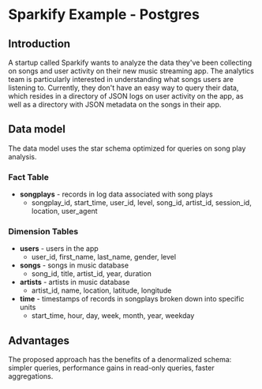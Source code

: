 # Sparkify Example - Postgres

## Introduction

A startup called Sparkify wants to analyze the data they've been collecting on songs and user activity on their new music streaming app. 
The analytics team is particularly interested in understanding what songs users are listening to. 
Currently, they don't have an easy way to query their data, which resides in a directory of JSON logs on user activity on the app, as well as a directory with JSON metadata on the songs in their app.

## Data model

The data model uses the star schema optimized for queries on song play analysis.

### Fact Table

- **songplays** - records in log data associated with song plays
  - songplay_id, start_time, user_id, level, song_id, artist_id, session_id, location, user_agent

### Dimension Tables

- **users** - users in the app
  - user_id, first_name, last_name, gender, level
- **songs** - songs in music database
  - song_id, title, artist_id, year, duration
- **artists** - artists in music database
  - artist_id, name, location, latitude, longitude
- **time** - timestamps of records in songplays broken down into specific units
  - start_time, hour, day, week, month, year, weekday

## Advantages
The proposed approach has the benefits of a denormalized schema: simpler queries, performance gains in read-only queries, faster aggregations.
